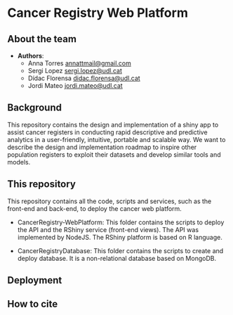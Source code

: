 # Cancer Registry Web Platform

## About the team

* **Authors**:
    * Anna Torres <annattmail@gmail.com>
    * Sergi Lopez <sergi.lopez@udl.cat>
    * Dídac Florensa <didac.florensa@udl.cat>
    * Jordi Mateo <jordi.mateo@udl.cat>

## Background

This repository contains the design and implementation of a shiny app to assist cancer registers in conducting rapid descriptive and predictive analytics in a user-friendly, intuitive, portable and scalable way. We want to describe the design and implementation roadmap to inspire other population registers to exploit their datasets and develop similar tools and models.

## This repository

This repository contains all the code, scripts and services, such as the front-end and back-end, to deploy the cancer web platform.

* CancerRegistry-WebPlatform: This folder contains the scripts to deploy the API and the RShiny service (front-end views). The API was implemented by NodeJS. The RShiny platform is based on R language.

* CancerRegistryDatabase: This folder contains the scripts to create and deploy database. It is a non-relational database based on MongoDB.

## Deployment

## How to cite

